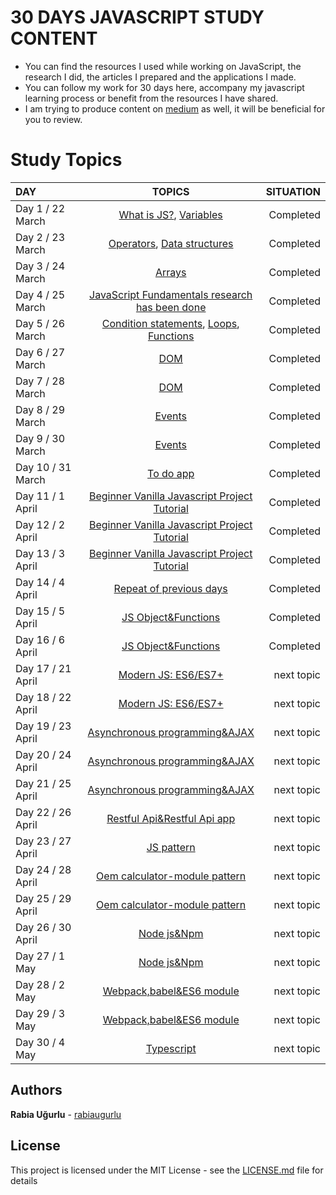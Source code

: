                               
                              
   # 30 DAYS JAVASCRIPT STUDY CONTENT
   + You can find the resources I used while working on JavaScript, the research I did, the articles I prepared and the applications I made.
   + You can follow my work for 30 days here, accompany my javascript learning process or benefit from the resources I have shared.   
   + I am trying to produce content on [medium](https://medium.com/@rabiaugurlu) as well, it will be beneficial for you to review.   


  # Study Topics

   | DAY | TOPICS | SITUATION |
   | :---         |     :---:      |          ---: |
   | Day 1 / 22 March  | [What is JS?](https://github.com/rabiaugurlu/30DaysOfJS/tree/main/JSIntro), [Variables](https://github.com/rabiaugurlu/30DaysOfJS/tree/main/Variables)    | Completed    |
   | Day 2 / 23 March     |  [Operators](https://github.com/rabiaugurlu/30DaysOfJS/tree/main/Operators),  [Data structures](https://github.com/rabiaugurlu/30DaysOfJS/tree/main/DataStructures)       | Completed      |
   | Day 3 / 24 March    | [Arrays](https://github.com/rabiaugurlu/30DaysOfJS/tree/main/Arrays)        | Completed    |
   | Day 4 / 25 March    | [JavaScript Fundamentals research has been done](https://github.com/rabiaugurlu/30DaysOfJS/tree/main/Arrays)        | Completed    |
   | Day 5 / 26 March    | [Condition statements](https://github.com/rabiaugurlu/30DaysOfJS/tree/main/ConditionStatements), [Loops](https://github.com/rabiaugurlu/30DaysOfJS/tree/main/Loops), [Functions](https://github.com/rabiaugurlu/30DaysOfJS/tree/main/Functions)       | Completed       | 
   | Day 6 / 27 March    | [DOM](https://github.com/rabiaugurlu/30DaysOfJS/tree/main/DOM)        | Completed      |
   | Day 7 / 28 March    | [DOM](https://github.com/rabiaugurlu/30DaysOfJS/tree/main/DOM)       | Completed      |
   | Day 8 / 29 March   | [Events](https://github.com/rabiaugurlu/30DaysOfJS/tree/main/Events)       | Completed      |
   | Day 9 / 30 March   | [Events](https://github.com/rabiaugurlu/30DaysOfJS/tree/main/Events)       | Completed      |
   | Day 10 / 31 March     | [To do app](https://github.com/rabiaugurlu/30DaysOfJS/tree/main/To%20do%20app) | Completed      |
   | Day 11 / 1 April   | [Beginner Vanilla Javascript Project Tutorial](https://github.com/rabiaugurlu/30DaysOfJS/tree/main/Beginner%20Vanilla%20Javascript%20Project%20Tutorial)  | Completed      |
   | Day 12 / 2 April    | [Beginner Vanilla Javascript Project Tutorial](https://github.com/rabiaugurlu/30DaysOfJS/tree/main/Beginner%20Vanilla%20Javascript%20Project%20Tutorial)       | Completed      |
   | Day 13 / 3 April    | [Beginner Vanilla Javascript Project Tutorial](https://github.com/rabiaugurlu/30DaysOfJS/tree/main/Beginner%20Vanilla%20Javascript%20Project%20Tutorial)  | Completed      |
   | Day 14 / 4 April    | [Repeat of previous days](https://github.com/rabiaugurlu/30DaysOfJS)        | Completed     |
   | Day 15 / 5 April    | [JS Object&Functions](https://github.com/rabiaugurlu/30DaysOfJS/tree/main/JS%20Object%26Functions)       | Completed      |
   | Day 16 / 6 April    | [JS Object&Functions](https://github.com/rabiaugurlu/30DaysOfJS/tree/main/JS%20Object%26Functions)       | Completed      |
   | Day 17 / 21 April    | [Modern JS: ES6/ES7+](https://github.com/rabiaugurlu/30DaysOfJS)    | next topic      |
   | Day 18 / 22 April    | [Modern JS: ES6/ES7+](https://github.com/rabiaugurlu/30DaysOfJS)       | next topic      |
   | Day 19 / 23 April    | [Asynchronous programming&AJAX](https://github.com/rabiaugurlu/30DaysOfJS)       | next topic      |
   | Day 20 / 24 April    | [Asynchronous programming&AJAX](https://github.com/rabiaugurlu/30DaysOfJS)       | next topic      |
   | Day 21 / 25 April   | [Asynchronous programming&AJAX](https://github.com/rabiaugurlu/30DaysOfJS)        | next topic      |
   | Day 22 / 26 April    | [Restful Api&Restful Api app](https://github.com/rabiaugurlu/30DaysOfJS)       | next topic      | 
   | Day 23 / 27 April    | [JS pattern](https://github.com/rabiaugurlu/30DaysOfJS)            |  next topic
   | Day 24 / 28 April    | [Oem calculator-module pattern](https://github.com/rabiaugurlu/30DaysOfJS)       | next topic      | 
   | Day 25 / 29 April    | [Oem calculator-module pattern](https://github.com/rabiaugurlu/30DaysOfJS)       | next topic      | 
   | Day 26 / 30 April    | [Node js&Npm](https://github.com/rabiaugurlu/30DaysOfJS)       | next topic      | 
   | Day 27 / 1 May    | [Node js&Npm](https://github.com/rabiaugurlu/30DaysOfJS)       | next topic      | 
   | Day 28 / 2 May    | [Webpack,babel&ES6 module](https://github.com/rabiaugurlu/30DaysOfJS)       | next topic      | 
   | Day 29 / 3 May    | [Webpack,babel&ES6 module](https://github.com/rabiaugurlu/30DaysOfJS)       | next topic      | 
   | Day 30 / 4 May    | [Typescript](https://github.com/rabiaugurlu/30DaysOfJS)       | next topic     | 
  
   
   
   
   
  ## Authors
 **Rabia Uğurlu** - [rabiaugurlu](https://github.com/rabiaugurlu)
## License
This project is licensed under the MIT License - see the [LICENSE.md](LICENSE.md) file for details
                                                                  
